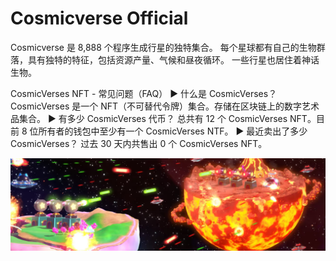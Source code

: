 # Cosmicverse Official

Cosmicverse 是 8,888 个程序生成行星的独特集合。 每个星球都有自己的生物群落，具有独特的特征，包括资源产量、气候和昼夜循环。 一些行星也居住着神话生物。

CosmicVerses NFT - 常见问题（FAQ）
▶ 什么是 CosmicVerses？
CosmicVerses 是一个 NFT（不可替代令牌）集合。存储在区块链上的数字艺术品集合。
▶ 有多少 CosmicVerses 代币？
总共有 12 个 CosmicVerses NFT。目前 8 位所有者的钱包中至少有一个 CosmicVerses NTF。
▶ 最近卖出了多少 CosmicVerses？
过去 30 天内共售出 0 个 CosmicVerses NFT。

![ NFT](微信截图_20220825135123.png)
